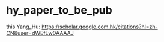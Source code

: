 # hy_paper_to_be_pub
this Yang_Hu: https://scholar.google.com.hk/citations?hl=zh-CN&user=dWEfLw0AAAAJ 
